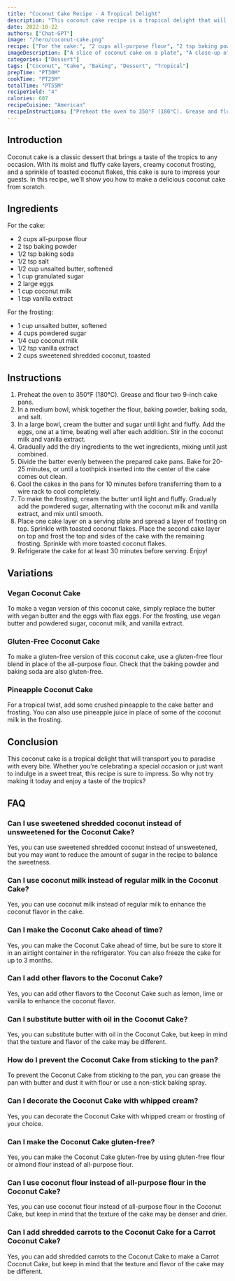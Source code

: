 ```yaml
---
title: "Coconut Cake Recipe - A Tropical Delight"
description: "This coconut cake recipe is a tropical delight that will transport you to paradise with every bite. Moist and fluffy cake layers, creamy coconut frosting, and a sprinkle of toasted coconut flakes make this cake the perfect dessert for any occasion."
date: 2022-10-22
authors: ["Chat-GPT"]
image: "/hero/coconut-cake.png"
recipe: ["For the cake:", "2 cups all-purpose flour", "2 tsp baking powder", "1/2 tsp baking soda", "1/2 tsp salt", "1/2 cup unsalted butter, softened", "1 cup granulated sugar", "2 large eggs", "1 cup coconut milk", "1 tsp vanilla extract", "For the frosting:", "1 cup unsalted butter, softened", "4 cups powdered sugar", "1/4 cup coconut milk", "1/2 tsp vanilla extract", "2 cups sweetened shredded coconut, toasted"]
imageDescription: ["A slice of coconut cake on a plate", "A close-up of the coconut frosting", "Toasted coconut flakes sprinkled on top of the cake", "A tropical beach background"]
categories: ["Dessert"]
tags: ["Coconut", "Cake", "Baking", "Dessert", "Tropical"]
prepTime: "PT30M"
cookTime: "PT25M"
totalTime: "PT55M"
recipeYield: "4"
calories: 607
recipeCuisine: "American"
recipeInstructions: ["Preheat the oven to 350°F (180°C). Grease and flour two 9-inch cake pans.", "In a medium bowl, whisk together the flour, baking powder, baking soda, and salt.", "In a large bowl, cream the butter and sugar until light and fluffy. Add the eggs, one at a time, beating well after each addition. Stir in the coconut milk and vanilla extract.", "Gradually add the dry ingredients to the wet ingredients, mixing until just combined.", "Divide the batter evenly between the prepared cake pans. Bake for 20-25 minutes, or until a toothpick inserted into the center of the cake comes out clean.", "Cool the cakes in the pans for 10 minutes before transferring them to a wire rack to cool completely.", "To make the frosting, cream the butter until light and fluffy. Gradually add the powdered sugar, alternating with the coconut milk and vanilla extract, and mix until smooth.", "Place one cake layer on a serving plate and spread a layer of frosting on top. Sprinkle with toasted coconut flakes. Place the second cake layer on top and frost the top and sides of the cake with the remaining frosting. Sprinkle with more toasted coconut flakes.", "Refrigerate the cake for at least 30 minutes before serving. Enjoy!"]
---
```


## Introduction

Coconut cake is a classic dessert that brings a taste of the tropics to any occasion. With its moist and fluffy cake layers, creamy coconut frosting, and a sprinkle of toasted coconut flakes, this cake is sure to impress your guests. In this recipe, we'll show you how to make a delicious coconut cake from scratch.

## Ingredients

For the cake:

- 2 cups all-purpose flour
- 2 tsp baking powder
- 1/2 tsp baking soda
- 1/2 tsp salt
- 1/2 cup unsalted butter, softened
- 1 cup granulated sugar
- 2 large eggs
- 1 cup coconut milk
- 1 tsp vanilla extract

For the frosting:

- 1 cup unsalted butter, softened
- 4 cups powdered sugar
- 1/4 cup coconut milk
- 1/2 tsp vanilla extract
- 2 cups sweetened shredded coconut, toasted

## Instructions

1. Preheat the oven to 350°F (180°C). Grease and flour two 9-inch cake pans.
2. In a medium bowl, whisk together the flour, baking powder, baking soda, and salt.
3. In a large bowl, cream the butter and sugar until light and fluffy. Add the eggs, one at a time, beating well after each addition. Stir in the coconut milk and vanilla extract.
4. Gradually add the dry ingredients to the wet ingredients, mixing until just combined.
5. Divide the batter evenly between the prepared cake pans. Bake for 20-25 minutes, or until a toothpick inserted into the center of the cake comes out clean.
6. Cool the cakes in the pans for 10 minutes before transferring them to a wire rack to cool completely.
7. To make the frosting, cream the butter until light and fluffy. Gradually add the powdered sugar, alternating with the coconut milk and vanilla extract, and mix until smooth.
8. Place one cake layer on a serving plate and spread a layer of frosting on top. Sprinkle with toasted coconut flakes. Place the second cake layer on top and frost the top and sides of the cake with the remaining frosting. Sprinkle with more toasted coconut flakes.
9. Refrigerate the cake for at least 30 minutes before serving. Enjoy!

## Variations

### Vegan Coconut Cake

To make a vegan version of this coconut cake, simply replace the butter with vegan butter and the eggs with flax eggs. For the frosting, use vegan butter and powdered sugar, coconut milk, and vanilla extract.

### Gluten-Free Coconut Cake

To make a gluten-free version of this coconut cake, use a gluten-free flour blend in place of the all-purpose flour. Check that the baking powder and baking soda are also gluten-free. 

### Pineapple Coconut Cake

For a tropical twist, add some crushed pineapple to the cake batter and frosting. You can also use pineapple juice in place of some of the coconut milk in the frosting.

## Conclusion

This coconut cake is a tropical delight that will transport you to paradise with every bite. Whether you're celebrating a special occasion or just want to indulge in a sweet treat, this recipe is sure to impress. So why not try making it today and enjoy a taste of the tropics?

## FAQ

### Can I use sweetened shredded coconut instead of unsweetened for the Coconut Cake?

Yes, you can use sweetened shredded coconut instead of unsweetened, but you may want to reduce the amount of sugar in the recipe to balance the sweetness.

### Can I use coconut milk instead of regular milk in the Coconut Cake?

Yes, you can use coconut milk instead of regular milk to enhance the coconut flavor in the cake.

### Can I make the Coconut Cake ahead of time?

Yes, you can make the Coconut Cake ahead of time, but be sure to store it in an airtight container in the refrigerator. You can also freeze the cake for up to 3 months.

### Can I add other flavors to the Coconut Cake?

Yes, you can add other flavors to the Coconut Cake such as lemon, lime or vanilla to enhance the coconut flavor.

### Can I substitute butter with oil in the Coconut Cake?

Yes, you can substitute butter with oil in the Coconut Cake, but keep in mind that the texture and flavor of the cake may be different.

### How do I prevent the Coconut Cake from sticking to the pan?

To prevent the Coconut Cake from sticking to the pan, you can grease the pan with butter and dust it with flour or use a non-stick baking spray.

### Can I decorate the Coconut Cake with whipped cream?

Yes, you can decorate the Coconut Cake with whipped cream or frosting of your choice.

### Can I make the Coconut Cake gluten-free?

Yes, you can make the Coconut Cake gluten-free by using gluten-free flour or almond flour instead of all-purpose flour.

### Can I use coconut flour instead of all-purpose flour in the Coconut Cake?

Yes, you can use coconut flour instead of all-purpose flour in the Coconut Cake, but keep in mind that the texture of the cake may be denser and drier.

### Can I add shredded carrots to the Coconut Cake for a Carrot Coconut Cake?

Yes, you can add shredded carrots to the Coconut Cake to make a Carrot Coconut Cake, but keep in mind that the texture and flavor of the cake may be different.